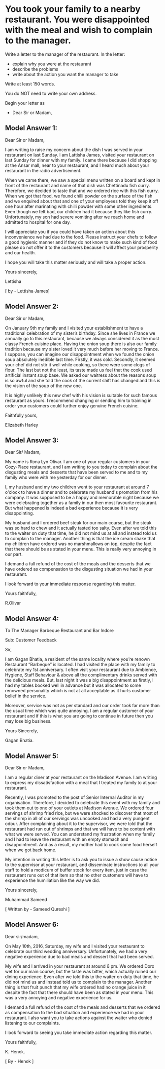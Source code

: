 # You took your family to a nearby restaurant. You were disappointed with the meal and wish to complain to the manager.

Write a letter to the manager of the restaurant. In the letter:

- explain why you were at the restaurant
- describe the problems
- write about the action you want the manager to take


 
Write at least 150 words.

You do NOT need to write your own address.

Begin your letter as
- Dear Sir or Madam,

## Model Answer 1:

Dear Sir or Madam,

I am writing to raise my concern about the dish I was served in your restaurant on last Sunday. I am Lattisha James, visited your restaurant on last Sunday for dinner with my family. I came there because I did shopping at the Ansar mall, near to your restaurant, and I heard much about your restaurant in the radio advertisement.

When we came there, we saw a special menu written on a board and kept in front of the restaurant and name of that dish was Chettinadu fish curry. Therefore, we decided to taste that and we ordered rice with this fish curry. When we got that food, we found chilli powder on the surface of the fish and we enquired about that and one of your employees told they keep it off one hour after marinating with chilli  powder with some other ingredients. Even though we felt bad, our children had it because they like fish curry. Unfortunately, my son had severe vomiting after we reach home and admitted to hospital for one day.

I will appreciate you if you could have taken an action about this inconvenience we had due to the food. Please instruct your chefs to follow a good hygienic manner and if they do not know to make such kind of food please do not offer it to the customers because it will affect your prosperity and our health.

I hope you will take this matter seriously and will take a proper action.

Yours sincerely,

Lettisha

[ by - Lettisha James]

## Model Answer 2:

Dear Sir or Madam,

On January 9th my family and I visited your establishment to have a traditional celebration of my sister’s birthday. Since she lives in France we annually go to this restaurant, because we always considered it as the most classy French cuisine place. Having the onion soup there is also our family tradition because my sister loved it very much before her moving to France. I suppose, you can imagine our disappointment when we found the onion soup absolutely inedible last time. Firstly, it was cold. Secondly, it seemed your chef did not stir it well while cooking, so there were some clogs of flour. The last but not the least, its taste made us feel that the cook used artificial instant soup base. We asked our waitress about the reasons soup is so awful and she told the cook of the current shift has changed and this is the vision of the soup of the new one.

It is highly unlikely this new chef with his vision is suitable for such famous restaurant as yours. I recommend changing or sending him to training in order your customers could further enjoy genuine French cuisine.

Faithfully yours,

Elizabeth Harley

## Model Answer 3:

Dear Sir/ Madam,

My name is Rona Lyn Olivar. I am one of your regular customers in your Cozy-Place restaurant, and I am writing to you today to complain about the disgusting meals and desserts that have been served to me and to my family who were with me yesterday for our dinner.

I, my husband and my two children went to your restaurant at around 7 o'clock to have a dinner and to celebrate my husband's promotion from his company. It was supposed to be a happy and memorable night because we were celebrating together as a family in our then most favourite restaurant. But what happened is indeed a bad experience because it is very disappointing.

My husband and I ordered beef steak for our main course, but the steak was so hard to chew and it actually tasted too salty. Even after we told this to the waiter on duty that time, he did not mind us at all and instead told us to complain to the manager. Another thing is that the ice cream shake that my children have ordered was no marshmallows on top, despite the fact that there should be as stated in your menu. This is really very annoying in our part.

I demand a full refund of the cost of the meals and the desserts that we have ordered as compensation to the disgusting situation we had in your restaurant.

I look forward to your immediate response regarding this matter.

Yours faithfully,

R.Olivar

## Model Answer 4:

To
The Manager
Barbeque Restaurant and Bar Indore

Sub: Customer Feedback

Sir,

I am Gagan Bhatia, a resident of the same locality where you’re renown Restaurant “Barbeque” is located. I had visited the place with my family to celebrate my 1st anniversary. I often visit your restaurant due to Ambience, Hygiene, Staff Behaviour & above all the complimentary drinks served with the delicious meals. But, last night it was a big disappointment as firstly, I had my tables booked well in advance but it was allocated to some renowned personality which is not at all acceptable as it hurts customer belief in the service.

Moreover, service was not as per standard and our order took far more than the usual time which was quite annoying. I am a regular customer of your restaurant and if this is what you are going to continue in future then you may lose big business.

Yours Sincerely,

Gagan Bhatia.

## Model Answer 5:

Dear Sir or Madam,

I am a regular diner at your restaurant on the Madison Avenue. I am writing to express my dissatisfaction with a meal that I treated my family to at your restaurant.

Recently, I was promoted to the post of Senior Internal Auditor in my organisation. Therefore, I decided to celebrate this event with my family and took them out to one of your outlets at Madison Avenue. We ordered four servings of shrimp fried rice, but we were shocked to discover that most of the shrimp in all of our servings was uncooked and had a very pungent odour. After complaining about it to the supervisor, we were told that the restaurant had run out of shrimps and that we will have to be content with what we were served. You can understand my frustration when my family and I had to leave the restaurant with an empty stomach and disappointment. And as a result, my mother had to cook some food herself when we got back home.

My intention in writing this letter is to ask you to issue a show cause notice to the supervisor at your restaurant, and disseminate instructions to all your staff to hold a modicum of buffer stock for every item, just in case the restaurant runs out of that item so that no other customers will have to experience the humiliation like the way we did.

Yours sincerely,

Muhammad Sameed

[ Written by - Sameed Qureshi ]

## Model Answer 6:

Dear sir/madam,

On May 10th, 2016, Saturday, my wife and I visited your restaurant to celebrate our third wedding anniversary. Unfortunately, we had a very negative experience due to bad meals and dessert that had been served.

My wife and I arrived in your restaurant at around 6 pm. We ordered Doro wet for our main course, but the taste was bitter, which actually ruined our dining experience. Even after we told this to the waiter on duty that time, he did not mind us and instead told us to complain to the manager. Another thing is that fruit punch that my wife ordered had no orange juice in it despite the fact that there should have been as stated in your menu. This was a very annoying and negative experience for us.

I demand a full refund of the cost of the meals and desserts that we ordered as compensation to the bad situation and experience we had in your restaurant. I also want you to take actions against the waiter who denied listening to our complaints.

I look forward to seeing you take immediate action regarding this matter.

Yours faithfully,

K. Henok.

[ By - Henok ]